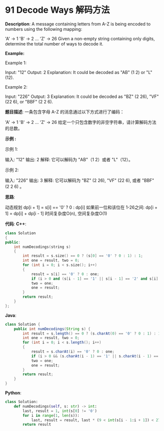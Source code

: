 # 91 Decode Ways 解码方法

__Description__:
A message containing letters from A-Z is being encoded to numbers using the following mapping:

'A' -> 1
'B' -> 2
...
'Z' -> 26
Given a non-empty string containing only digits, determine the total number of ways to decode it.

__Example:__

Example 1:

Input: "12"
Output: 2
Explanation: It could be decoded as "AB" (1 2) or "L" (12).

Example 2:

Input: "226"
Output: 3
Explanation: It could be decoded as "BZ" (2 26), "VF" (22 6), or "BBF" (2 2 6).

__题目描述__:
一条包含字母 A-Z 的消息通过以下方式进行了编码：

'A' -> 1
'B' -> 2
...
'Z' -> 26
给定一个只包含数字的非空字符串，请计算解码方法的总数。

__示例 :__

示例 1:

输入: "12"
输出: 2
解释: 它可以解码为 "AB"（1 2）或者 "L"（12）。

示例 2:

输入: "226"
输出: 3
解释: 它可以解码为 "BZ" (2 26), "VF" (22 6), 或者 "BBF" (2 2 6) 。

__思路__:

动态规划
dp[i + 1] = s[i] == '0' ? 0 : dp[i]
如果前一位和该位在 1-26之间:
dp[i + 1] = dp[i] + dp[i - 1]
时间复杂度O(n), 空间复杂度O(1)

__代码__:
__C++__:

```C++
class Solution 
{
public:
    int numDecodings(string s) 
    {
        int result = s.size() == 0 ? (s[0] == '0' ? 0 : 1) : 1;
        int one = result, two = 0;
        for (int i = 0; i < s.size(); i++)
        {
            result = s[i] == '0' ? 0 : one;
            if (i > 0 and (s[i - 1] == '1' || s[i - 1] == '2' and s[i] < '7')) result += two;
            two = one;
            one = result;
        }
        return result;
    }
};
```

__Java__:

```Java
class Solution {
    public int numDecodings(String s) {
        int result = s.length() == 0 ? (s.charAt(0) == '0' ? 0 : 1) : 1;
        int one = result, two = 0;
        for (int i = 0; i < s.length(); i++)
        {
            result = s.charAt(i) == '0' ? 0 : one;
            if (i > 0 && (s.charAt(i - 1) == '1' || s.charAt(i - 1) == '2' && s.charAt(i) < '7')) result += two;
            two = one;
            one = result;
        }
        return result;
    }
}
```

__Python__:

```Python
class Solution:
    def numDecodings(self, s: str) -> int:
        last, result = 1, int(s[0] != '0')
        for i in range(1, len(s)):
            last, result = result, last * (9 < int(s[i - 1:i + 1]) < 27) + result * (int(s[i]) > 0)
        return result
```
